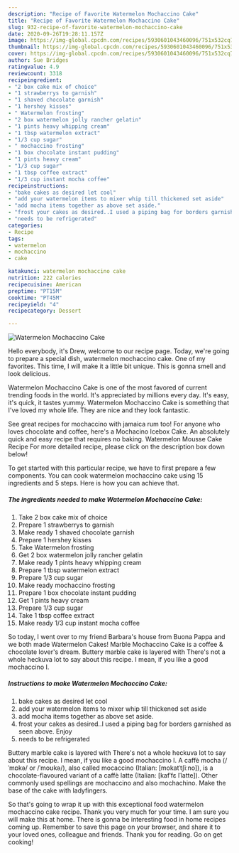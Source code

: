 ```yaml
---
description: "Recipe of Favorite Watermelon Mochaccino Cake"
title: "Recipe of Favorite Watermelon Mochaccino Cake"
slug: 932-recipe-of-favorite-watermelon-mochaccino-cake
date: 2020-09-26T19:28:11.157Z
image: https://img-global.cpcdn.com/recipes/5930601043460096/751x532cq70/watermelon-mochaccino-cake-recipe-main-photo.jpg
thumbnail: https://img-global.cpcdn.com/recipes/5930601043460096/751x532cq70/watermelon-mochaccino-cake-recipe-main-photo.jpg
cover: https://img-global.cpcdn.com/recipes/5930601043460096/751x532cq70/watermelon-mochaccino-cake-recipe-main-photo.jpg
author: Sue Bridges
ratingvalue: 4.9
reviewcount: 3318
recipeingredient:
- "2 box cake mix of choice"
- "1 strawberrys to garnish"
- "1 shaved chocolate garnish"
- "1 hershey kisses"
- " Watermelon frosting"
- "2 box watermelon jolly rancher gelatin"
- "1 pints heavy whipping cream"
- "1 tbsp watermelon extract"
- "1/3 cup sugar"
- " mochaccino frosting"
- "1 box chocolate instant pudding"
- "1 pints heavy cream"
- "1/3 cup sugar"
- "1 tbsp coffee extract"
- "1/3 cup instant mocha coffee"
recipeinstructions:
- "bake cakes as desired let cool"
- "add your watermelon items to mixer whip till thickened set aside"
- "add mocha items together as above set aside."
- "frost your cakes as desired..I used a piping bag for borders garnished as seen above. Enjoy"
- "needs to be refrigerated"
categories:
- Recipe
tags:
- watermelon
- mochaccino
- cake

katakunci: watermelon mochaccino cake 
nutrition: 222 calories
recipecuisine: American
preptime: "PT15M"
cooktime: "PT45M"
recipeyield: "4"
recipecategory: Dessert

---
```



![Watermelon Mochaccino Cake](https://img-global.cpcdn.com/recipes/5930601043460096/751x532cq70/watermelon-mochaccino-cake-recipe-main-photo.jpg)

Hello everybody, it's Drew, welcome to our recipe page. Today, we're going to prepare a special dish, watermelon mochaccino cake. One of my favorites. This time, I will make it a little bit unique. This is gonna smell and look delicious.

Watermelon Mochaccino Cake is one of the most favored of current trending foods in the world. It's appreciated by millions every day. It's easy, it's quick, it tastes yummy. Watermelon Mochaccino Cake is something that I've loved my whole life. They are nice and they look fantastic.

See great recipes for mochaccino with jamaica rum too! For anyone who loves chocolate and coffee, here&#39;s a Mochacino Icebox Cake. An absolutely quick and easy recipe that requires no baking. Watermelon Mousse Cake Recipe For more detailed recipe, please click on the description box down below!


To get started with this particular recipe, we have to first prepare a few components. You can cook watermelon mochaccino cake using 15 ingredients and 5 steps. Here is how you can achieve that.

<!--inarticleads1-->

##### The ingredients needed to make Watermelon Mochaccino Cake:

1. Take 2 box cake mix of choice
1. Prepare 1 strawberrys to garnish
1. Make ready 1 shaved chocolate garnish
1. Prepare 1 hershey kisses
1. Take  Watermelon frosting
1. Get 2 box watermelon jolly rancher gelatin
1. Make ready 1 pints heavy whipping cream
1. Prepare 1 tbsp watermelon extract
1. Prepare 1/3 cup sugar
1. Make ready  mochaccino frosting
1. Prepare 1 box chocolate instant pudding
1. Get 1 pints heavy cream
1. Prepare 1/3 cup sugar
1. Take 1 tbsp coffee extract
1. Make ready 1/3 cup instant mocha coffee


So today, I went over to my friend Barbara&#39;s house from Buona Pappa and we both made Watermelon Cakes! Marble Mochaccino Cake is a coffee &amp; chocolate lover&#39;s dream. Buttery marble cake is layered with There&#39;s not a whole heckuva lot to say about this recipe. I mean, if you like a good mochaccino I. 

<!--inarticleads2-->

##### Instructions to make Watermelon Mochaccino Cake:

1. bake cakes as desired let cool
1. add your watermelon items to mixer whip till thickened set aside
1. add mocha items together as above set aside.
1. frost your cakes as desired..I used a piping bag for borders garnished as seen above. Enjoy
1. needs to be refrigerated


Buttery marble cake is layered with There&#39;s not a whole heckuva lot to say about this recipe. I mean, if you like a good mochaccino I. A caffè mocha (/ˈmɒkə/ or /ˈmoʊkə/), also called mocaccino (Italian: [mokatˈtʃiːno]), is a chocolate-flavoured variant of a caffè latte (Italian: [kafˈfɛ lˈlatte]). Other commonly used spellings are mochaccino and also mochachino. Make the base of the cake with ladyfingers. 

So that's going to wrap it up with this exceptional food watermelon mochaccino cake recipe. Thank you very much for your time. I am sure you will make this at home. There is gonna be interesting food in home recipes coming up. Remember to save this page on your browser, and share it to your loved ones, colleague and friends. Thank you for reading. Go on get cooking!
